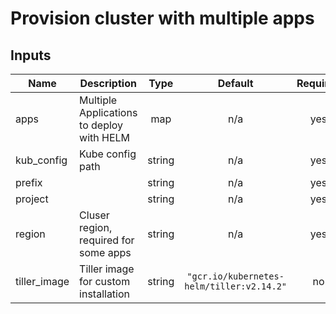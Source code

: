 # Provision cluster with multiple apps

<!-- BEGINNING OF PRE-COMMIT-TERRAFORM DOCS HOOK -->
## Inputs

| Name | Description | Type | Default | Required |
|------|-------------|:----:|:-----:|:-----:|
| apps | Multiple Applications to deploy with HELM | map | n/a | yes |
| kub\_config | Kube config path | string | n/a | yes |
| prefix |  | string | n/a | yes |
| project |  | string | n/a | yes |
| region | Cluser region, required for some apps | string | n/a | yes |
| tiller\_image | Tiller image for custom installation | string | `"gcr.io/kubernetes-helm/tiller:v2.14.2"` | no |

<!-- END OF PRE-COMMIT-TERRAFORM DOCS HOOK -->